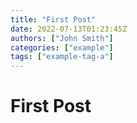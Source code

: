 ```yaml
---
title: "First Post"
date: 2022-07-13T01:23:45Z
authors: ["John Smith"]
categories: ["example"]
tags: ["example-tag-a"]
---
```


# First Post
